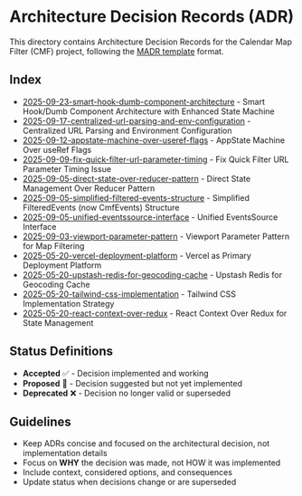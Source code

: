 # Architecture Decision Records (ADR)

This directory contains Architecture Decision Records for the Calendar Map Filter (CMF) project, following the [MADR template](https://adr.github.io/madr/) format.

## Index

- [2025-09-23-smart-hook-dumb-component-architecture](2025-09-23-smart-hook-dumb-component-architecture.md) - Smart Hook/Dumb Component Architecture with Enhanced State Machine
- [2025-09-17-centralized-url-parsing-and-env-configuration](2025-09-17-centralized-url-parsing-and-env-configuration.md) - Centralized URL Parsing and Environment Configuration
- [2025-09-12-appstate-machine-over-useref-flags](2025-09-12-appstate-machine-over-useref-flags.md) - AppState Machine Over useRef Flags
- [2025-09-09-fix-quick-filter-url-parameter-timing](2025-09-09-fix-quick-filter-url-parameter-timing.md) - Fix Quick Filter URL Parameter Timing Issue
- [2025-09-05-direct-state-over-reducer-pattern](2025-09-05-direct-state-over-reducer-pattern.md) - Direct State Management Over Reducer Pattern
- [2025-09-05-simplified-filtered-events-structure](2025-09-05-simplified-filtered-events-structure.md) - Simplified FilteredEvents (now CmfEvents) Structure
- [2025-09-05-unified-eventssource-interface](2025-09-05-unified-eventssource-interface.md) - Unified EventsSource Interface
- [2025-09-03-viewport-parameter-pattern](2025-09-03-viewport-parameter-pattern.md) - Viewport Parameter Pattern for Map Filtering
- [2025-05-20-vercel-deployment-platform](2025-05-20-vercel-deployment-platform.md) - Vercel as Primary Deployment Platform
- [2025-05-20-upstash-redis-for-geocoding-cache](2025-05-20-upstash-redis-for-geocoding-cache.md) - Upstash Redis for Geocoding Cache
- [2025-05-20-tailwind-css-implementation](2025-05-20-tailwind-css-implementation.md) - Tailwind CSS Implementation Strategy
- [2025-05-20-react-context-over-redux](2025-05-20-react-context-over-redux.md) - React Context Over Redux for State Management

## Status Definitions

- **Accepted** ✅ - Decision implemented and working
- **Proposed** 🤔 - Decision suggested but not yet implemented
- **Deprecated** ❌ - Decision no longer valid or superseded

## Guidelines

- Keep ADRs concise and focused on the architectural decision, not implementation details
- Focus on **WHY** the decision was made, not HOW it was implemented
- Include context, considered options, and consequences
- Update status when decisions change or are superseded
